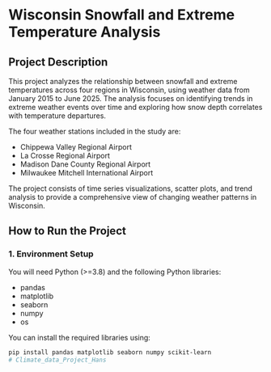 # Wisconsin Snowfall and Extreme Temperature Analysis

## Project Description

This project analyzes the relationship between snowfall and extreme temperatures across four regions in Wisconsin, using weather data from January 2015 to June 2025. The analysis focuses on identifying trends in extreme weather events over time and exploring how snow depth correlates with temperature departures.

The four weather stations included in the study are:

- Chippewa Valley Regional Airport
- La Crosse Regional Airport
- Madison Dane County Regional Airport
- Milwaukee Mitchell International Airport

The project consists of time series visualizations, scatter plots, and trend analysis to provide a comprehensive view of changing weather patterns in Wisconsin.

## How to Run the Project

### 1. Environment Setup

You will need Python (>=3.8) and the following Python libraries:

- pandas
- matplotlib
- seaborn
- numpy
- os

You can install the required libraries using:

```bash
pip install pandas matplotlib seaborn numpy scikit-learn
# Climate_data_Project_Hans

